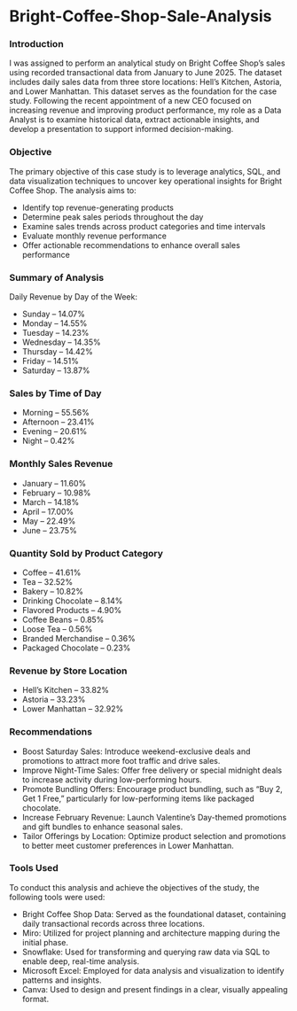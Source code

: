 # Bright-Coffee-Shop-Sale-Analysis
### Introduction ###
I was assigned to perform an analytical study on Bright Coffee Shop’s sales using recorded transactional data from January to June 2025. The dataset includes daily sales data from three store locations: Hell’s Kitchen, Astoria, and Lower Manhattan. This dataset serves as the foundation for the case study.
Following the recent appointment of a new CEO focused on increasing revenue and improving product performance, my role as a Data Analyst is to examine historical data, extract actionable insights, and develop a presentation to support informed decision-making.

### Objective ###
The primary objective of this case study is to leverage analytics, SQL, and data visualization techniques to uncover key operational insights for Bright Coffee Shop. The analysis aims to:
* Identify top revenue-generating products
*	Determine peak sales periods throughout the day
*	Examine sales trends across product categories and time intervals
*	Evaluate monthly revenue performance
*	Offer actionable recommendations to enhance overall sales performance

### Summary of Analysis ###
Daily Revenue by Day of the Week:
*	Sunday – 14.07%
*	Monday – 14.55%
*	Tuesday – 14.23%
*	Wednesday – 14.35%
*	Thursday – 14.42%
*	Friday – 14.51%
*	Saturday – 13.87%

### Sales by Time of Day ###
*	Morning – 55.56%
*	Afternoon – 23.41%
*	Evening – 20.61%
*	Night – 0.42%

### Monthly Sales Revenue ###
*	January – 11.60%
*	February – 10.98%
*	March – 14.18%
*	April – 17.00%
*	May – 22.49%
*	June – 23.75%

### Quantity Sold by Product Category ###
*	Coffee – 41.61%
*	Tea – 32.52%
*	Bakery – 10.82%
*	Drinking Chocolate – 8.14%
*	Flavored Products – 4.90%
*	Coffee Beans – 0.85%
*	Loose Tea – 0.56%
*	Branded Merchandise – 0.36%
*	Packaged Chocolate – 0.23%

### Revenue by Store Location ###
*	Hell’s Kitchen – 33.82%
*	Astoria – 33.23%
*	Lower Manhattan – 32.92%

### Recommendations ###
*	Boost Saturday Sales: Introduce weekend-exclusive deals and promotions to attract more foot traffic and drive sales.
*	Improve Night-Time Sales: Offer free delivery or special midnight deals to increase activity during low-performing hours.
*	Promote Bundling Offers: Encourage product bundling, such as “Buy 2, Get 1 Free,” particularly for low-performing items like packaged chocolate.
*	Increase February Revenue: Launch Valentine’s Day-themed promotions and gift bundles to enhance seasonal sales.
*	Tailor Offerings by Location: Optimize product selection and promotions to better meet customer preferences in Lower Manhattan.

### Tools Used ###
To conduct this analysis and achieve the objectives of the study, the following tools were used:
*	Bright Coffee Shop Data: Served as the foundational dataset, containing daily transactional records across three locations.
*	Miro: Utilized for project planning and architecture mapping during the initial phase.
*	Snowflake: Used for transforming and querying raw data via SQL to enable deep, real-time analysis.
*	Microsoft Excel: Employed for data analysis and visualization to identify patterns and insights.
*	Canva: Used to design and present findings in a clear, visually appealing format.




